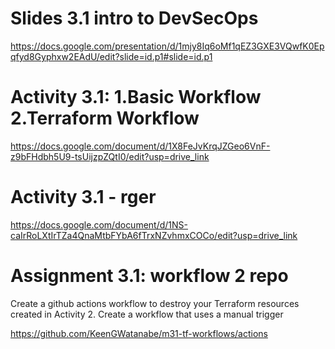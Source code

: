 # Slides 3.1 intro to DevSecOps
https://docs.google.com/presentation/d/1mjy8Iq6oMf1qEZ3GXE3VQwfK0Epqfyd8Gyphxw2EAdU/edit?slide=id.p1#slide=id.p1

# Activity 3.1: 1.Basic Workflow 2.Terraform Workflow
https://docs.google.com/document/d/1X8FeJvKrqJZGeo6VnF-z9bFHdbh5U9-tsUijzpZQtI0/edit?usp=drive_link

# Activity 3.1 - rger
 https://docs.google.com/document/d/1NS-caIrRoLXtIrTZa4QnaMtbFYbA6fTrxNZvhmxCOCo/edit?usp=drive_link

 # Assignment 3.1: workflow 2 repo
Create a github actions workflow to destroy your Terraform resources created in Activity 2. 
Create a workflow that uses a manual trigger

 https://github.com/KeenGWatanabe/m31-tf-workflows/actions